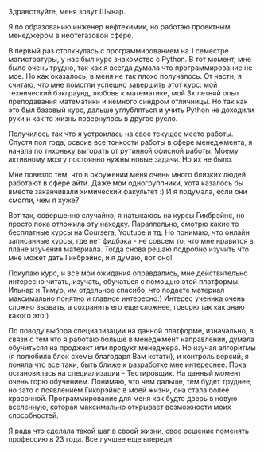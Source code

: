 Здравствуйте, меня зовут Шынар.

Я по образованию инженер нефтехимик, но работаю проектным менеджером в нефтегазовой сфере.

В первый раз столкнулась с программированием на 1 семестре магистратуры, у нас был курс знакомство с Python. В тот момент, мне было очень трудно, так как я всегда думала что программирование не мое. Но как оказалось, в меня не так плохо получалось. От части, я считаю, что мне помогли успешно завершить этот курс: мой технический бэкграунд, любовь к математике, мой 3х летний опыт преподавания математики и немного синдром отличницы. Но так как это был базовый курс, дальше углубляться и учить Python не доходили руки и как то жизнь повернулось в другое русло.

Получилось так что я устроилась на свое текущее место работы. Спустя пол года, освоив все тонкости работы в сфере менеджмента, я начала по тихоньку выгорать от рутинной офисной работы. Моему активному мозгу постоянно нужны новые задачи. Но их не было.

Мне повезло тем, что в окружении меня очень много близких людей работают в сфере айти. Даже мои одногруппники, хотя казалось бы вместе заканчивали химический факультет :) И я подумала, если они смогли, чем я хуже?

Вот так, совершенно случайно, я натыкаюсь на курсы Гикбрэйнс, но просто пока отложила эту находку. Параллельно, смотрю какие то бесплатные курсы на Coursera, Youtube и тд. Но понимаю, что онлайн записанные курсы, где нет фидбэка - не совсем то, что мне нравится в плане изучения материала. Тогда снова решаю подробно изучить что мне может дать Гикбрэйнс, и я думаю, вот оно!

Покупаю курс, и все мои ожидания оправдались, мне действительно интересно читать, изучать, обучаться с помощью этой платформы. Ильнар и Тимур, им отдельное спасибо, что подаете материал максимально понятно и главное интересно:) Интерес ученика очень сложно вызвать, а сохранить его еще сложнее, говорю так как знаю какого это:)

По поводу выбора специализации на данной платформе, изначально, в связи с тем что я работаю больше в менеджмент направлении, думала обучитьсяя на проджект или продукт менеджера. Но изучая алгоритмы (я полюбила блок схемы благодаря Вам кстати), и контроль версий, я поняла что все таки, быть ближе к разработке мне интереснее. Пока остановилась на специализации - Тестировщик. На данный момент очень горю обучением. Понимаю, что чем дальше, тем будет труднее, но зато с появлением Гикбрэйнс в моей жизни, она стала более красочной. Программирование для меня как будто дверь в новую вселенную, которая максимально открывает возможности моих способностей.

Я рада что сделала такой шаг в своей жизни, свое решение поменять профессию в 23 года. Все лучшее еще впереди!